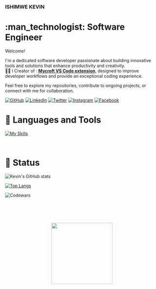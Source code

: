 ###  ISHIMWE KEVIN 
<h1> :man_technologist: Software Engineer</h1>



<p>Welcome!  

I'm a dedicated software developer passionate about building innovative tools and solutions that enhance productivity and creativity.<br/>
🧑‍💻 I Creator of : [**Mycroft VS Code extension**](https://marketplace.visualstudio.com/items?itemName=Mycroft.mycroft&ssr=false#overview), designed to improve developer workflows and provide an exceptional coding experience.  

Feel free to explore my repositories, contribute to ongoing projects, or connect with me for collaboration.
</br>

[![GitHub](https://img.shields.io/badge/GitHub-181717?style=for-the-badge&logo=github)](https://github.com/IshKevin)
[![LinkedIn](https://img.shields.io/badge/LinkedIn-0A66C2?style=for-the-badge&logo=linkedin)](https://www.linkedin.com/in/ishimwe-kevin-81795421b/)
[![Twitter](https://img.shields.io/badge/Twitter-1DA1F2?style=for-the-badge&logo=twitter)](https://twitter.com/IshKevin)
[![Instagram](https://img.shields.io/badge/Instagram-E4405F?style=for-the-badge&logo=instagram)](https://www.instagram.com//ishi_kevin/)
[![Facebook](https://img.shields.io/badge/Facebook-1877F2?style=for-the-badge&logo=facebook)](https://www.facebook.com/kevin.ishimwe.142)

</p>



###  <h1> 🧰 Languages and Tools </h1>

[![My Skills](https://skillicons.dev/icons?i=c,cpp,dart,java,js,ts,py,php,html,css,sass,tailwind,flutter,react,redux,vite,nodejs,vscode,androidstudio,eclipse,powershell,git,github,githubactions,figma,stackoverflow,webflow,vercel,netlify,firebase&theme=dark)](https://skillicons.dev)


<br/>



### <h1> :abacus: Status </h1>
<p align="center">

![Kevin's GitHub stats](https://github-readme-stats.vercel.app/api?username=IshKevin&show_icons=true&count_private=true&hide_border=true&bg_color=0D1117)

[![Top Langs](https://github-readme-stats.vercel.app/api/top-langs/?username=IshKevin&layout=compact&show_icons=true&hide_border=true&bg_color=0D1117)](https://github.com/IshKevin/github-readme-stats)

![Codewars](https://github.r2v.ch/codewars?user=IshKevin&stroke=%0D1117&theme=nightowl)

</p>

 <br/>
<div align="center">
	<br>
	<br>
	<br>
	<img src="https://raw.githubusercontent.com/knowbee/hosting/master/assets/intore.gif" width="auto" height="200">
	<br>
	<br>
	<br>
</div>

          
          
          
          
          
          
          










<!-- - 🔭 I’m currently working on Flutter Projects
- 🌱 I’m currently learning software engineering
- 👯 I’m looking to collaborate on any project 

- 💬 Ask me about any thing
<!-- - 📫 How to reach me: ...
- 😄 Pronouns: ...
- ⚡ Fun fact: ... -->
